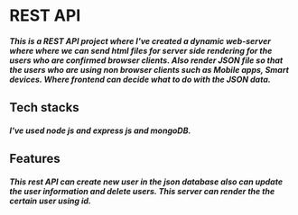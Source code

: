 # REST API 
##### This is a REST API project where I've created a dynamic web-server where where we can send html files for server side rendering for the users who are confirmed browser clients. Also render JSON file so that the users who are using non browser clients such as Mobile apps, Smart devices. Where frontend can decide what to do with the JSON data.
## Tech stacks
##### I've used node js and express js and mongoDB.
## Features
##### This rest API can create new user in the json database also can update the user information and delete users. This server can render the the certain user using id.